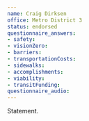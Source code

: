 ```yaml
---
name: Craig Dirksen
office: Metro District 3
status: endorsed
questionnaire_answers:
- safety:
- visionZero:
- barriers:
- transportationCosts:
- sidewalks:
- accomplishments:
- viability:
- transitFunding:
questionnaire_audio:
---
```


Statement.
